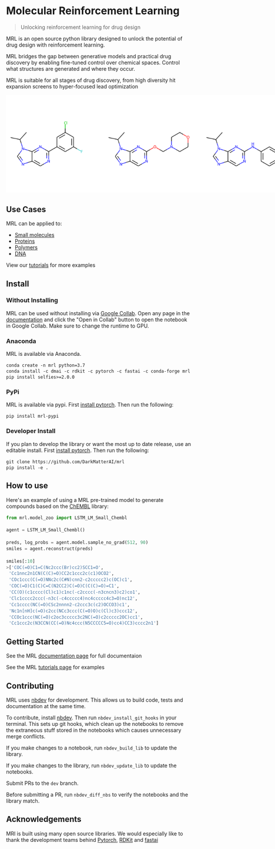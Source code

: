 # Molecular Reinforcement Learning
> Unlocking reinforcement learning for drug design


MRL is an open source python library designed to unlock the potential of drug design with reinforcement learning. 

MRL bridges the gap between generative models and practical drug discovery by enabling fine-tuned control over chemical spaces. Control what structures are generated and where they occur.

MRL is suitable for all stages of drug discovery, from high diversity hit expansion screens to hyper-focused lead optimization

<img src="nbs/files/mols.png" width="800" alt="rgroup optimization" style="max-width: 800px">

## Use Cases

MRL can be applied to:
- [Small molecules](https://darkmatterai.github.io/mrl/tutorials.html#Small-Molecules)
- [Proteins](https://darkmatterai.github.io/mrl/tutorials.html#Proteins)
- [Polymers](https://darkmatterai.github.io/mrl/tutorials.html#Polymers)
- [DNA](https://darkmatterai.github.io/mrl/tutorials.html#DNA)

View our [tutorials](https://darkmatterai.github.io/mrl/tutorials.html) for more examples

## Install

### Without Installing

MRL can be used without installing via [Google Collab](https://colab.research.google.com/notebooks/intro.ipynb). Open any page in the [documentation](https://darkmatterai.github.io/mrl/) and click the "Open in Collab" button to open the notebook in Google Collab. Make sure to change the runtime to GPU.

### Anaconda

MRL is available via Anaconda.

```
conda create -n mrl python=3.7
conda install -c dmai -c rdkit -c pytorch -c fastai -c conda-forge mrl
pip install selfies>=2.0.0
```

### PyPi

MRL is available via pypi. First [install pytorch](https://pytorch.org/get-started/locally/). Then run the following:

```
pip install mrl-pypi
```

### Developer Install 

If you plan to develop the library or want the most up to date release, use an editable install. First [install pytorch](https://pytorch.org/get-started/locally/). Then run the following:

```
git clone https://github.com/DarkMatterAI/mrl
pip install -e .
```

## How to use

Here's an example of using a MRL pre-trained model to generate compounds based on the [ChEMBL](https://www.ebi.ac.uk/chembl/) library:

```python
from mrl.model_zoo import LSTM_LM_Small_Chembl

agent = LSTM_LM_Small_Chembl()

preds, log_probs = agent.model.sample_no_grad(512, 90)
smiles = agent.reconstruct(preds)

smiles[:10]
>['COC(=O)C1=C(Nc2ccc(Br)cc2)SCC1=O',
 'Cc1nnc2n1CN(C(C)=O)CC2c1ccc2c(c1)OCO2',
 'COc1ccc(C(=O)NNc2c(C#N)cnn2-c2ccccc2)c(OC)c1',
 'COC(=O)C1(C)C=C(N2CC2)C(=O)C(C(C)=O)=C1',
 'CC(O)(c1cccc(Cl)c1)c1nc(-c2cccc(-n3cncn3)c2)co1',
 'Clc1cccc2ccc(-n3c(-c4ccccc4)nc4ccccc4c3=O)nc12',
 'Cc1cccc(NC(=O)CSc2nnnn2-c2ccc3c(c2)OCCO3)c1',
 'Nc1n[nH]c(=O)c2cc(NCc3ccc(C(=O)O)c(Cl)c3)ccc12',
 'CCOc1ccc(NC(=O)c2oc3ccccc3c2NC(=O)c2ccccc2OC)cc1',
 'Cc1ccc2c(N3CCN(CC(=O)Nc4ccc(N5CCCCC5=O)cc4)CC3)cccc2n1']
```

## Getting Started

See the MRL [documentation page](https://darkmatterai.github.io/mrl/) for full documentaion

See the MRL [tutorials page](https://darkmatterai.github.io/mrl/tutorials.html) for examples

## Contributing

MRL uses [nbdev](https://github.com/fastai/nbdev) for development. This allows us to build code, tests and documentation at the same time.

To contribute, install [nbdev](https://github.com/fastai/nbdev). Then run `nbdev_install_git_hooks` in your terminal. This sets up git hooks, which clean up the notebooks to remove the extraneous stuff stored in the notebooks which causes unnecessary merge conflicts.

If you make changes to a notebook, run `nbdev_build_lib` to update the library.

If you make changes to the library, run `nbdev_update_lib` to update the notebooks.

Submit PRs to the `dev` branch.

Before submitting a PR, run `nbdev_diff_nbs` to verify the notebooks and the library match.

## Acknowledgements

MRl is built using many open source libraries. We would especially like to thank the development teams behind [Pytorch](https://github.com/pytorch/pytorch), [RDKit](https://github.com/rdkit/rdkit) and [fastai](https://github.com/fastai)
